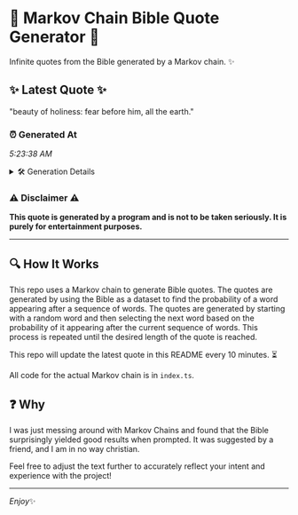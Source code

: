 # 📖 Markov Chain Bible Quote Generator 📖

Infinite quotes from the Bible generated by a Markov chain. ✨

## ✨ Latest Quote ✨
"beauty of holiness: fear before him, all the earth."

### ⏰ Generated At
*5:23:38 AM*

<details>
    <summary>🛠️ Generation Details</summary>
    <p>
        <strong>🌱 Seed:</strong> beauty<br>
        <strong>🔄 Iterations:</strong> 8<br>
        <strong>📜 Context History:</strong><br>[ beauty ]: of<br>[ beauty, of ]: holiness:<br>[ beauty, of, holiness: ]: fear<br>[ beauty, of, holiness:, fear ]: before<br>[ beauty, of, holiness:, fear, before ]: him,<br>[ beauty, of, holiness:, fear, before, him, ]: all<br>[ of, holiness:, fear, before, him,, all ]: the<br>[ holiness:, fear, before, him,, all, the ]: earth.<br>
    </p>
</details>

### ⚠️ Disclaimer ⚠️
**This quote is generated by a program and is not to be taken seriously. It is purely for entertainment purposes.**

---

## 🔍 How It Works

This repo uses a Markov chain to generate Bible quotes. The quotes are generated by using the Bible as a dataset to find the probability of a word appearing after a sequence of words. The quotes are generated by starting with a random word and then selecting the next word based on the probability of it appearing after the current sequence of words. This process is repeated until the desired length of the quote is reached.

This repo will update the latest quote in this README every 10 minutes. ⏳

All code for the actual Markov chain is in `index.ts`.

## ❓ Why

I was just messing around with Markov Chains and found that the Bible surprisingly yielded good results when prompted. 
It was suggested by a friend, and I am in no way christian.

Feel free to adjust the text further to accurately reflect your intent and experience with the project!

---

*Enjoy*✨
